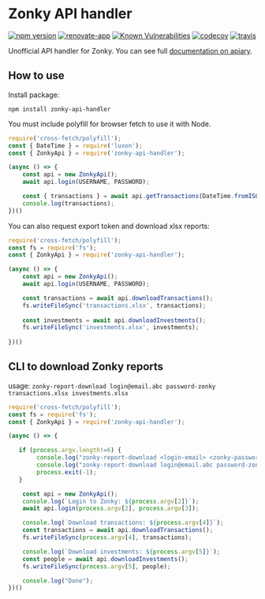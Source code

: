 # Zonky API handler

[![npm version](https://badge.fury.io/js/zonky-api-handler.svg)](https://badge.fury.io/js/zonky-api-handler)
[![renovate-app](https://img.shields.io/badge/renovate-app-blue.svg)](https://renovateapp.com/)
[![Known Vulnerabilities](https://snyk.io/test/github/fabulator/zonky-api-handler/badge.svg)](https://snyk.io/test/github/fabulator/zonky-api-handler)
[![codecov](https://codecov.io/gh/fabulator/zonky-api-handler/branch/master/graph/badge.svg)](https://codecov.io/gh/fabulator/zonky-api-handler)
[![travis](https://travis-ci.org/fabulator/zonky-api-handler.svg?branch=master)](https://travis-ci.org/fabulator/zonky-api-handler)

Unofficial API handler for Zonky. You can see full [documentation on apiary](https://zonky.docs.apiary.io/).

## How to use

Install package:

```nodedaemon
npm install zonky-api-handler
```

You must include polyfill for browser fetch to use it with Node.

```javascript
require('cross-fetch/polyfill');
const { DateTime } = require('luxon');
const { ZonkyApi } = require('zonky-api-handler');

(async () => {
    const api = new ZonkyApi();
    await api.login(USERNAME, PASSWORD);

    const { transactions } = await api.getTransactions(DateTime.fromISO('2018-01-01'));
    console.log(transactions);
})()
```

You can also request export token and download xlsx reports:

```javascript
require('cross-fetch/polyfill');
const fs = require('fs');
const { ZonkyApi } = require('zonky-api-handler');

(async () => {
    const api = new ZonkyApi();
    await api.login(USERNAME, PASSWORD);

    const transactions = await api.downloadTransactions();
    fs.writeFileSync('transactions.xlsx', transactions);
    
    const investments = await api.downloadInvestments();
    fs.writeFileSync('investments.xlsx', investments);
    
})()
```

## CLI to download Zonky reports
usage: `zonky-report-download login@email.abc password-zonky transactions.xlsx investments.xlsx`
```javascript
require('cross-fetch/polyfill');
const fs = require('fs');
const { ZonkyApi } = require('zonky-api-handler');

(async () => {

   if (process.argv.length!=6) {
        console.log("zonky-report-download <login-email> <zonky-password> <transaction filename> <investments filename>");
        console.log("zonky-report-download login@email.abc password-zonky transactions.xlsx investments.xlsx");
        process.exit(-1);
   }

    const api = new ZonkyApi();
    console.log(`Login to Zonky: ${process.argv[2]}`);
    await api.login(process.argv[2], process.argv[3]);

    console.log(`Download transactions: ${process.argv[4]}`);
    const transactions = await api.downloadTransactions();
    fs.writeFileSync(process.argv[4], transactions);

    console.log(`Download investments: ${process.argv[5]}`);
    const people = await api.downloadInvestments();
    fs.writeFileSync(process.argv[5], people);

    console.log("Done");
})()
```
